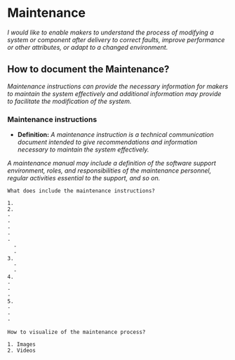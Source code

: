 # **Maintenance**

*I would like to enable makers to understand the process of modifying a system or component after delivery to correct faults, improve performance or other attributes, or adapt to a changed environment.*

## **How to document the Maintenance?**

*Maintenance instructions can provide the necessary information for makers to maintain the system effectively and additional information may provide to facilitate the modification of the system.*

 ### **Maintenance instructions** 

  - **Definition:** *A maintenance instruction is a technical communication document intended to give recommendations and information necessary to maintain the system effectively.*
 
*A maintenance manual may include a definition of the software support environment, roles, and responsibilities of the maintenance personnel, regular activities essential to the support, and so on.*

  ```
What does include the maintenance instructions? 

1. 
2. 
  - 
  - 
  - 
  - 
  - 
    - 
    - 
 3. 
    - 
    - 
 4. 
  - 
  - 
  - 
 5. 
  - 
  - 
  - 
 
How to visualize of the maintenance process?
  
 1. Images 
 2. Videos 

```

